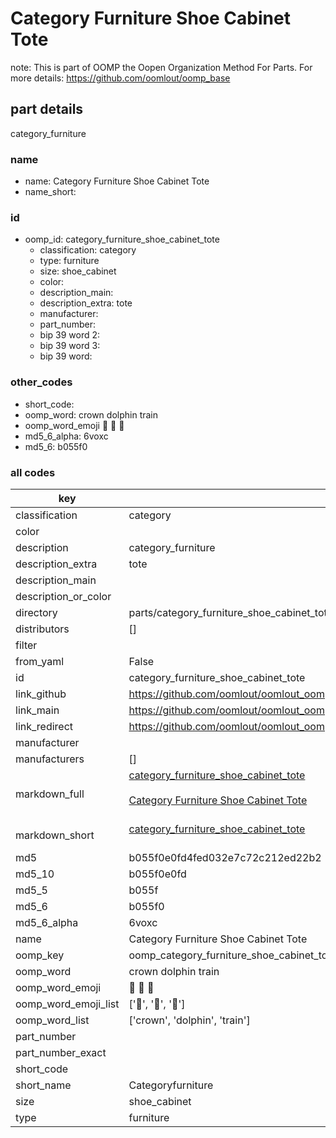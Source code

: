 # Category Furniture Shoe Cabinet Tote  

note: This is part of OOMP the Oopen Organization Method For Parts. For more details: https://github.com/oomlout/oomp_base

##  part details
  



category_furniture



### name
* name: Category Furniture Shoe Cabinet Tote
* name_short: 
### id
* oomp_id: category_furniture_shoe_cabinet_tote
  * classification: category
  * type: furniture
  * size: shoe_cabinet
  * color: 
  * description_main: 
  * description_extra: tote
  * manufacturer: 
  * part_number: 
  * bip 39 word 2: 
  * bip 39 word 3: 
  * bip 39 word: 

### other_codes
* short_code: 
* oomp_word: crown dolphin train
* oomp_word_emoji :crown: :dolphin: :train:
* md5_6_alpha: 6voxc
* md5_6: b055f0









### all codes 
| key | value |  
| --- | --- |  
| classification | category |  
| color |  |  
| description | category_furniture |  
| description_extra | tote |  
| description_main |  |  
| description_or_color |   |  
| directory | parts/category_furniture_shoe_cabinet_tote |  
| distributors | [] |  
| filter |  |  
| from_yaml | False |  
| id | category_furniture_shoe_cabinet_tote |  
| link_github | https://github.com/oomlout/oomlout_oomp_version_1_messy/tree/main/parts/category_furniture_shoe_cabinet_tote |  
| link_main | https://github.com/oomlout/oomlout_oomp_version_1_messy/tree/main/parts/category_furniture_shoe_cabinet_tote |  
| link_redirect | https://github.com/oomlout/oomlout_oomp_version_1_messy/tree/main/parts/category_furniture_shoe_cabinet_tote |  
| manufacturer |  |  
| manufacturers | [] |  
| markdown_full | [category_furniture_shoe_cabinet_tote](none)<br>[](none)<br>[Category Furniture Shoe Cabinet Tote](none)<br><br> |  
| markdown_short | [category_furniture_shoe_cabinet_tote](none)<br><br> |  
| md5 | b055f0e0fd4fed032e7c72c212ed22b2 |  
| md5_10 | b055f0e0fd |  
| md5_5 | b055f |  
| md5_6 | b055f0 |  
| md5_6_alpha | 6voxc |  
| name | Category Furniture Shoe Cabinet Tote |  
| oomp_key | oomp_category_furniture_shoe_cabinet_tote |  
| oomp_word | crown dolphin train |  
| oomp_word_emoji | :crown: :dolphin: :train: |  
| oomp_word_emoji_list | [':crown:', ':dolphin:', ':train:'] |  
| oomp_word_list | ['crown', 'dolphin', 'train'] |  
| part_number |  |  
| part_number_exact |  |  
| short_code |  |  
| short_name | Categoryfurniture |  
| size | shoe_cabinet |  
| type | furniture |  
